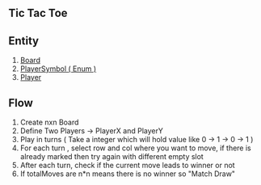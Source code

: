 ## Tic Tac Toe

## Entity
1. [Board](Board.java)
2. [PlayerSymbol ( Enum )](PlayerSymbol.java)
3. [Player](Player.java)

## Flow 
1. Create nxn Board
2. Define Two Players -> PlayerX and PlayerY
3. Play in turns ( Take a integer which will hold value like 0 -> 1 -> 0 -> 1 )
4. For each turn , select row and col where you want to move, if there is already marked then try again with different empty slot
5. After each turn, check if the current move leads to winner or not
6. If totalMoves are n*n means there is no winner so "Match Draw"
